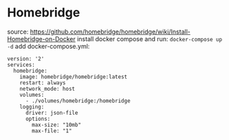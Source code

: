 # Homebridge
source: https://github.com/homebridge/homebridge/wiki/Install-Homebridge-on-Docker
install docker compose
and run: `docker-compose up -d`
add docker-compose.yml:
```
version: '2'
services:
  homebridge:
    image: homebridge/homebridge:latest
    restart: always
    network_mode: host
    volumes:
      - ./volumes/homebridge:/homebridge
    logging:
      driver: json-file
      options:
        max-size: "10mb"
        max-file: "1"
```

